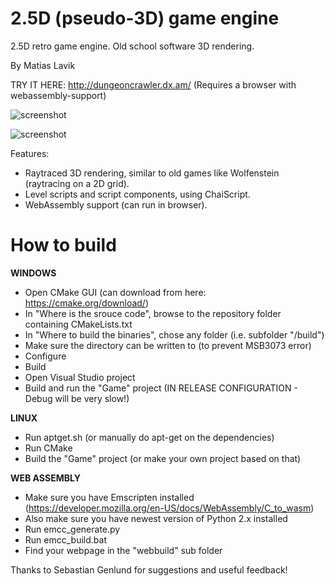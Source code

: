# 2.5D (pseudo-3D) game engine

2.5D retro game engine. Old school software 3D rendering.

By Matias Lavik

TRY IT HERE: http://dungeoncrawler.dx.am/ (Requires a browser with webassembly-support)

![screenshot](https://pbs.twimg.com/media/DAh1QhPXkAAH2Ea.jpg:large)


![screenshot](https://pbs.twimg.com/media/DAnZkWXXgAAHQsH.jpg:large)

Features:
- Raytraced 3D rendering, similar to old games like Wolfenstein (raytracing on a 2D grid).
- Level scripts and script components, using ChaiScript.
- WebAssembly support (can run in browser).

# How to build

__WINDOWS__
- Open CMake GUI (can download from here: https://cmake.org/download/)
- In "Where is the srouce code", browse to the repository folder containing CMakeLists.txt
- In "Where to build the binaries", chose any folder (i.e. subfolder "/build")
- Make sure the directory can be written to (to prevent MSB3073 error)
- Configure
- Build
- Open Visual Studio project
- Build and run the "Game" project (IN RELEASE CONFIGURATION - Debug will be very slow!)

__LINUX__
- Run aptget.sh (or manually do apt-get on the dependencies)
- Run CMake
- Build the "Game" project (or make your own project based on that)

__WEB ASSEMBLY__
- Make sure you have Emscripten installed (https://developer.mozilla.org/en-US/docs/WebAssembly/C_to_wasm)
- Also make sure you have newest version of Python 2.x installed
- Run emcc_generate.py
- Run emcc_build.bat
- Find your webpage in the "webbuild" sub folder

Thanks to Sebastian Genlund for suggestions and useful feedback!
